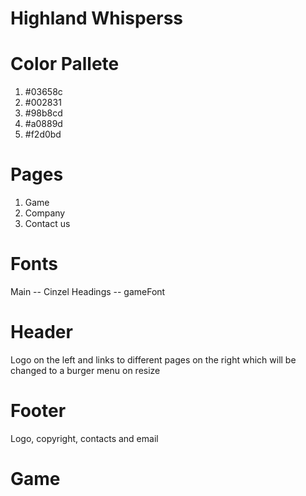 # Highland Whisperss

# Color Pallete 
1. #03658c
2. #002831
3. #98b8cd
4. #a0889d
5. #f2d0bd

# Pages
1. Game 
2. Company 
3. Contact us 

# Fonts 
Main -- Cinzel 
Headings -- gameFont

# Header
Logo on the left and links to different pages on the right which will be changed to a burger menu on resize

# Footer 
Logo, copyright, contacts and email 

# Game 

